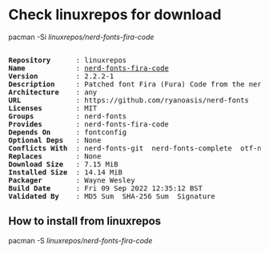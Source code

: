 # Check linuxrepos for download

pacman -Si *linuxrepos/nerd-fonts-fira-code*

<div class="highlight"><pre class="highlight"><text>
<b>Repository</b>      : linuxrepos
<b>Name</b>            : <a href="../../x86_64/nerd-fonts-fira-code-2.2.2-1-any.pkg.tar.zst">nerd-fonts-fira-code</a>
<b>Version</b>         : 2.2.2-1
<b>Description</b>     : Patched font Fira (Fura) Code from the nerd-fonts library
<b>Architecture</b>    : any
<b>URL</b>             : https://github.com/ryanoasis/nerd-fonts
<b>Licenses</b>        : MIT
<b>Groups</b>          : nerd-fonts
<b>Provides</b>        : nerd-fonts-fira-code
<b>Depends On</b>      : fontconfig
<b>Optional Deps</b>   : None
<b>Conflicts With</b>  : nerd-fonts-git  nerd-fonts-complete  otf-nerd-fonts-fira-code
<b>Replaces</b>        : None
<b>Download Size</b>   : 7.15 MiB
<b>Installed Size</b>  : 14.14 MiB
<b>Packager</b>        : Wayne Wesley <wayne6324@gmail.com>
<b>Build Date</b>      : Fri 09 Sep 2022 12:35:12 BST
<b>Validated By</b>    : MD5 Sum  SHA-256 Sum  Signature
</text></pre></div>

## How to install from linuxrepos

pacman -S *linuxrepos/nerd-fonts-fira-code*
